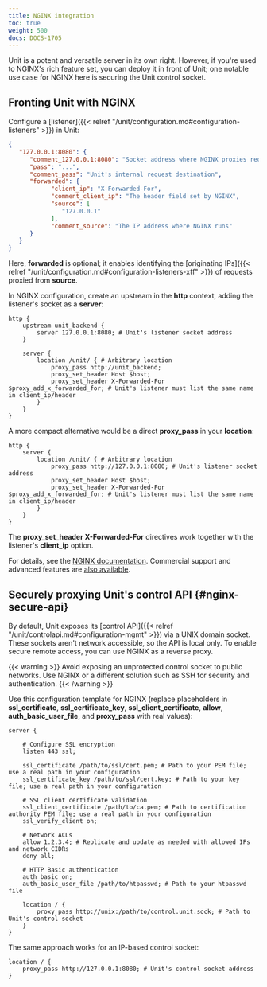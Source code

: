 ```yaml
---
title: NGINX integration
toc: true
weight: 500
docs: DOCS-1705
---
```


Unit is a potent and versatile server in its own right. However, if you're
used to NGINX's rich feature set, you can deploy it in front of Unit; one
notable use case for NGINX here is securing the Unit control socket.

## Fronting Unit with NGINX

Configure a [listener]({{< relref "/unit/configuration.md#configuration-listeners" >}}) in Unit:

```json
{
   "127.0.0.1:8080": {
      "comment_127.0.0.1:8080": "Socket address where NGINX proxies requests",
      "pass": "...",
      "comment_pass": "Unit's internal request destination",
      "forwarded": {
            "client_ip": "X-Forwarded-For",
            "comment_client_ip": "The header field set by NGINX",
            "source": [
               "127.0.0.1"
            ],
            "comment_source": "The IP address where NGINX runs"
      }
   }
}
```

Here, **forwarded** is optional; it enables identifying the
[originating IPs]({{< relref "/unit/configuration.md#configuration-listeners-xff" >}})
of requests proxied from **source**.

In NGINX configuration, create an upstream in the **http** context, adding
the listener's socket as a **server**:

```nginx
http {
    upstream unit_backend {
        server 127.0.0.1:8080; # Unit's listener socket address
    }

    server {
        location /unit/ { # Arbitrary location
            proxy_pass http://unit_backend;
            proxy_set_header Host $host;
            proxy_set_header X-Forwarded-For $proxy_add_x_forwarded_for; # Unit's listener must list the same name in client_ip/header
        }
    }
}
```

A more compact alternative would be a direct **proxy_pass** in your
**location**:

```nginx
http {
    server {
        location /unit/ { # Arbitrary location
            proxy_pass http://127.0.0.1:8080; # Unit's listener socket address
            proxy_set_header Host $host;
            proxy_set_header X-Forwarded-For $proxy_add_x_forwarded_for; # Unit's listener must list the same name in client_ip/header
        }
    }
}
```

The **proxy_set_header X-Forwarded-For** directives work together with the
listener's **client_ip** option.

For details, see the [NGINX documentation](https://nginx.org). Commercial
support and advanced features are [also available](https://www.nginx.com).

## Securely proxying Unit's control API {#nginx-secure-api}

By default, Unit exposes its
[control API]({{< relref "/unit/controlapi.md#configuration-mgmt" >}})
via a UNIX domain socket. These sockets aren't network accessible, so the API is
local only. To enable secure remote access, you can use NGINX as a reverse proxy.

{{< warning >}}
Avoid exposing an unprotected control socket to public networks. Use NGINX
or a different solution such as SSH for security and authentication.
{{< /warning >}}

Use this configuration template for NGINX (replace placeholders in
**ssl_certificate**, **ssl_certificate_key**,
**ssl_client_certificate**, **allow**, **auth_basic_user_file**,
and **proxy_pass** with real values):

```nginx
server {

    # Configure SSL encryption
    listen 443 ssl;

    ssl_certificate /path/to/ssl/cert.pem; # Path to your PEM file; use a real path in your configuration
    ssl_certificate_key /path/to/ssl/cert.key; # Path to your key file; use a real path in your configuration

    # SSL client certificate validation
    ssl_client_certificate /path/to/ca.pem; # Path to certification authority PEM file; use a real path in your configuration
    ssl_verify_client on;

    # Network ACLs
    allow 1.2.3.4; # Replicate and update as needed with allowed IPs and network CIDRs
    deny all;

    # HTTP Basic authentication
    auth_basic on;
    auth_basic_user_file /path/to/htpasswd; # Path to your htpasswd file

    location / {
        proxy_pass http://unix:/path/to/control.unit.sock; # Path to Unit's control socket
    }
}
```

The same approach works for an IP-based control socket:

```nginx
location / {
    proxy_pass http://127.0.0.1:8080; # Unit's control socket address
}
```
